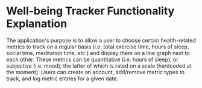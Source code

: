 # **Well-being Tracker Functionality Explanation**

The application's purpose is to allow a user to choose certain health-related metrics to track on a regular basis
(i.e. total exercise time, hours of sleep, social time, meditation time, etc.) and display them 
on a line graph next to each other. These metrics can be quantitative (i.e. hours of sleep), or 
subjective (i.e. mood), the latter of which is rated on a scale (hardcoded at the moment). Users can 
create an account, add/remove metric types to track, and log metric entries for a given date.
